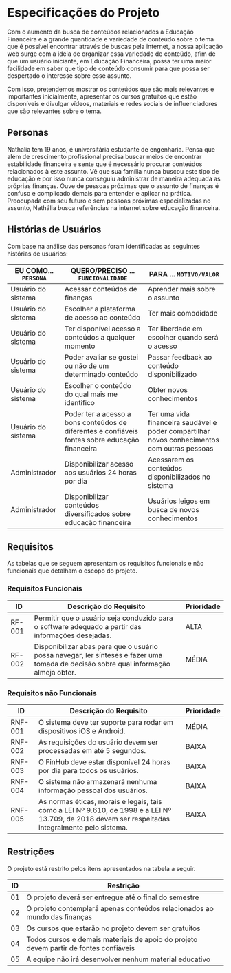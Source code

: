 # Especificações do Projeto

Com o aumento da busca de conteúdos relacionados a Educação Financeira e a grande quantidade e variedade de conteúdo sobre o tema que é possível encontrar através de buscas pela internet, a nossa aplicação web surge com a ideia de organizar essa variedade de conteúdo, afim de que um usuário iniciante, em Educação Financeira, possa ter uma maior facilidade em saber que tipo de conteúdo consumir para que possa ser despertado o interesse sobre esse assunto.

Com isso, pretendemos mostrar os conteúdos que são mais relevantes e importantes inicialmente, apresentar os cursos gratuitos que estão disponíveis e divulgar vídeos, materiais e redes sociais de influenciadores que são relevantes sobre o tema.

<!--
Definição do problema e ideia de solução a partir da perspectiva do usuário. É composta pela definição do  diagrama de personas, histórias de usuários, requisitos funcionais e não funcionais além das restrições do projeto.

Apresente uma visão geral do que será abordado nesta parte do documento, enumerando as técnicas e/ou ferramentas utilizadas para realizar a especificações do projeto. -->

## Personas

Nathalia tem 19 anos, é universitária estudante de engenharia. Pensa que além de crescimento profissional precisa buscar meios de encontrar estabilidade financeira e sente que é necessário procurar conteúdos relacionados à este assunto. Vê que sua família nunca buscou este tipo de educação e por isso nunca conseguiu administrar de maneira adequada as próprias finanças. Ouve de pessoas próximas que o assunto de finanças é confuso e complicado demais para entender e aplicar na prática. Preocupada com seu futuro e sem pessoas próximas especializadas no assunto, Nathália busca referências na internet sobre educação financeira.

<!-- Pedro Paulo tem 26 anos, é arquiteto recém-formado e autônomo. Pensa em se desenvolver profissionalmente através de um mestrado fora do país, pois adora viajar, é solteiro e sempre quis fazer um intercâmbio. Está buscando uma agência que o ajude a encontrar universidades na Europa que aceitem alunos estrangeiros.

Enumere e detalhe as personas da sua solução. Para tanto, baseie-se tanto nos documentos disponibilizados na disciplina e/ou nos seguintes links:

> **Links Úteis**:
> - [Rock Content](https://rockcontent.com/blog/personas/)
> - [Hotmart](https://blog.hotmart.com/pt-br/como-criar-persona-negocio/)
> - [O que é persona?](https://resultadosdigitais.com.br/blog/persona-o-que-e/)
> - [Persona x Público-alvo](https://flammo.com.br/blog/persona-e-publico-alvo-qual-a-diferenca/)
> - [Mapa de Empatia](https://resultadosdigitais.com.br/blog/mapa-da-empatia/)
> - [Mapa de Stalkeholders](https://www.racecomunicacao.com.br/blog/como-fazer-o-mapeamento-de-stakeholders/)
>
Lembre-se que você deve ser enumerar e descrever precisamente e personalizada todos os clientes ideais que sua solução almeja. -->

## Histórias de Usuários

Com base na análise das personas foram identificadas as seguintes histórias de usuários:

|EU COMO... `PERSONA`| QUERO/PRECISO ... `FUNCIONALIDADE` |PARA ... `MOTIVO/VALOR`                 |
|--------------------|------------------------------------|----------------------------------------|
|Usuário do sistema  | Acessar conteúdos de finanças      | Aprender mais sobre o assunto          |
|Usuário do sistema  | Escolher a plataforma de acesso ao conteúdo                    | Ter mais comodidade                                     |
|Usuário do sistema  | Ter disponível acesso a conteúdos a qualquer momento           | Ter liberdade em escolher quando será o acesso          |
|Usuário do sistema  | Poder avaliar se gostei ou não de um determinado conteúdo      | Passar feedback ao conteúdo disponibilizado             |
|Usuário do sistema  | Escolher o conteúdo do qual mais me identifico                 | Obter novos conhecimentos                               |
|Usuário do sistema  | Poder ter a acesso a bons conteúdos de diferentes e confiáveis fontes sobre educação financeira                          |                                 Ter uma vida financeira saudável e poder compartilhar novos conhecimentos com outras pessoas                                                    |
|Administrador       | Disponibilizar acesso aos usuários 24 horas por dia                 | Acessarem os conteúdos disponibilizados no sistema |
|Administrador       | Disponibilizar conteúdos diversificados sobre educação financeira   | Usuários leigos em busca de novos conhecimentos    |

<!-- Apresente aqui as histórias de usuário que são relevantes para o projeto de sua solução. As Histórias de Usuário consistem em uma ferramenta poderosa para a compreensão e elicitação dos requisitos funcionais e não funcionais da sua aplicação. Se possível, agrupe as histórias de usuário por contexto, para facilitar consultas recorrentes à essa parte do documento.

> **Links Úteis**:
> - [Histórias de usuários com exemplos e template](https://www.atlassian.com/br/agile/project-management/user-stories)
> - [Como escrever boas histórias de usuário (User Stories)](https://medium.com/vertice/como-escrever-boas-users-stories-hist%C3%B3rias-de-usu%C3%A1rios-b29c75043fac)
> - [User Stories: requisitos que humanos entendem](https://www.luiztools.com.br/post/user-stories-descricao-de-requisitos-que-humanos-entendem/)
> - [Histórias de Usuários: mais exemplos](https://www.reqview.com/doc/user-stories-example.html)
> - [9 Common User Story Mistakes](https://airfocus.com/blog/user-story-mistakes/) -->

## Requisitos

As tabelas que se seguem apresentam os requisitos funcionais e não funcionais que detalham o escopo do projeto.

### Requisitos Funcionais

|ID    | Descrição do Requisito  | Prioridade |
|------|-----------------------------------------|----|
|RF-001| Permitir que o usuário seja conduzido para o software adequado a partir das informações desejadas. |ALTA |
|RF-002| Disponibilizar abas para que o usuário possa navegar, ler sínteses e fazer uma tomada de decisão sobre qual informação almeja obter.  | MÉDIA |


### Requisitos não Funcionais

|ID     | Descrição do Requisito  |Prioridade |
|-------|-------------------------|--
|RNF-001| O sistema deve ter suporte para rodar em dispositivos iOS e Android. | MÉDIA | 
|RNF-002| As requisições do usuário devem ser processadas em até 5 segundos.|  BAIXA |
|RNF-003| O FinHub deve estar disponível 24  horas por dia para todos os usuários. |  BAIXA |
|RNF-004| O sistema não armazenará nenhuma informação pessoal dos usuários.|  BAIXA |
|RNF-005| As normas éticas, morais e  legais, tais como a LEI Nº 9.610, de 1998 e a LEI Nº 13.709, de 2018 devem ser respeitadas integralmente pelo sistema. |  BAIXA |


## Restrições

O projeto está restrito pelos itens apresentados na tabela a seguir.

|ID| Restrição                                                                             |
|--|---------------------------------------------------------------------------------------|
|01| O projeto deverá ser entregue até o final do semestre                                 |
|02| O projeto contemplará apenas conteúdos relacionados ao mundo das finanças             |
|03| Os cursos que estarão no projeto devem ser gratuitos                                  |
|04| Todos cursos e demais materiais de apoio do projeto devem partir de fontes confiáveis |
|05| A equipe não irá desenvolver nenhum material educativo                                |

